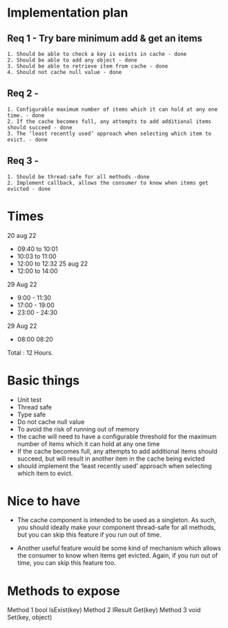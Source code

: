 
# Implementation plan
## Req 1 - Try bare minimum add & get an items
    1. Should be able to check a key is exists in cache - done
    2. Should be able to add any object - done
    3. Should be able to retrieve item from cache - done
    4. Should not cache null value - done
## Req 2 - 
    1. Configurable maximum number of items which it can hold at any one time. - done
    2. If the cache becomes full, any attempts to add additional items should succeed - done
    3. The ‘least recently used’ approach when selecting which item to evict. - done
## Req 3 -
    1. Should be thread-safe for all methods -done
    2. Implement callback, allows the consumer to know when items get evicted - done

# Times
20 aug 22
- 09:40 to 10:01
- 10:03 to 11:00
- 12:00 to 12:32
25 aug 22
- 12:00 to 14:00

29 Aug 22
- 9:00 - 11:30
- 17:00 - 19:00
- 23:00 - 24:30

29 Aug 22
- 08:00 08:20

Total : 12 Hours.

# Basic things
- Unit test
- Thread safe
- Type safe
- Do not cache null value
- To avoid the risk of running out of memory
- the cache will need to have a configurable threshold for the maximum number of items which it can hold at any one time
- If the cache becomes full, any attempts to add additional items should succeed, but will result in another item in the cache being evicted
- should implement the ‘least recently used’ approach when selecting which item to evict.

# Nice to have
- The cache component is intended to be used as a singleton. As such, you should ideally make your component thread-safe for all methods, but you can skip this feature if you run out of time.

- Another useful feature would be some kind of mechanism which allows the consumer to know when items get evicted. Again, if you run out of time, you can skip this feature too.


# Methods to expose

Method 1 bool IsExist(key)
Method 2 IResult Get<IResult>(key)
Method 3 void Set(key, object)



